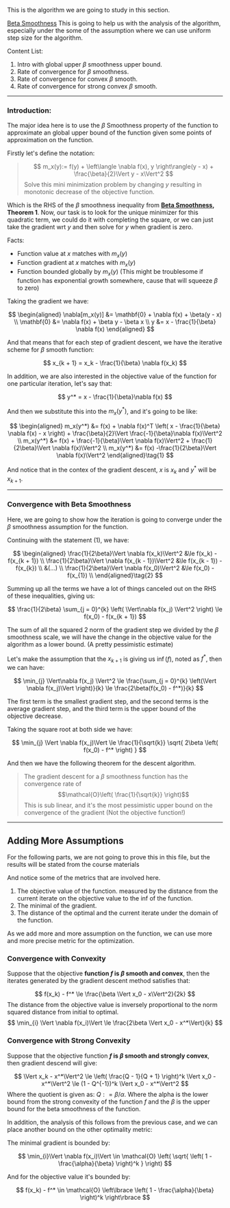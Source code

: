 This is the algorithm we are going to study in this section.

[Beta Smoothness](../Basic%20Convexity/Beta%20Smoothness.md)
This is going to help us with the analysis of the algorithm, especially under the some of the assumption where we can use uniform step size for the algorithm. 

Content List: 
1. Intro with global upper $\beta$ smoothness upper bound.
2. Rate of convergence for $\beta$ smoothness.
3. Rate of convergence for convex $\beta$ smooth.
4. Rate of convergence for strong convex $\beta$ smooth.

---
### **Introduction:** 
The major idea here is to use the $\beta$ Smoothness property of the function to approximate an global upper bound of the function given some points of approximation on the function. 

Firstly let's define the notation: 

> $$
> m_x(y):=
> f(y) + \left\langle
> \nabla f(x), y
> \right\rangle(y - x) + 
> \frac{\beta}{2}\Vert y - x\Vert^2
> $$
> Solve this mini minimization problem by changing $y$ resulting in monotonic decrease of the objective function. 

Which is the RHS of the $\beta$ smoothness inequality from **[Beta Smoothness](../Basic%20Convexity/Beta%20Smoothness.md), Theorem 1**. Now, our task is to look for the unique minimizer for this quadratic term, we could do it with completing the square, or we can just take the gradient wrt $y$ and then solve for $y$ when gradient is zero. 

Facts: 
* Function value at $x$ matches with $m_x(y)$
* Function gradient at $x$ matches with $m_x(y)$
* Function bounded globally by $m_x(y)$ (This might be troublesome if function has exponential growth somewhere, cause that will squeeze $\beta$ to zero)

Taking the gradient we have: 

$$
\begin{aligned}
    \nabla[m_x(y)] &= \mathbf{0} + \nabla f(x) + \beta(y - x)
    \\
    \mathbf{0} &= \nabla f(x) + \beta y - \beta x
    \\ 
    y &= x - \frac{1}{\beta} \nabla f(x)
\end{aligned}
$$

And that means that for each step of gradient descent, we have the iterative scheme for $\beta$ smooth function: 

$$
x_{k + 1} = x_k - \frac{1}{\beta} \nabla f(x_k)
$$

In addition, we are also interested in the objective value of the function for one particular iteration, let's say that: 

$$
y^* = x - \frac{1}{\beta}\nabla f(x)
$$ 

And then we substitute this into the $m_x(y^*)$, and it's going to be like: 

$$
\begin{aligned}
m_x(y^*) &= f(x) + \nabla f(x)^T \left(
x - \frac{1}{\beta} \nabla f(x) - x 
\right) + \frac{\beta}{2}\Vert \frac{-1}{\beta}\nabla f(x)\Vert^2
\\
m_x(y^*) &= f(x) + \frac{-1}{\beta}\Vert \nabla f(x)\Vert^2 + \frac{1}{2\beta}\Vert \nabla f(x)\Vert^2
\\
m_x(y^*) &= f(x) -\frac{1}{2\beta}\Vert \nabla f(x)\Vert^2
\end{aligned}\tag{1}
$$

And notice that in the contex of the gradient descent, $x$ is $x_{k}$ and $y^*$ will be $x_{k + 1}$. 

---
### **Convergence with Beta Smoothness**

Here, we are going to show how the iteration is going to  converge under the $\beta$ smoothness assumption for the function. 

Continuing with the statement $(1)$, we have: 

$$
\begin{aligned}
    \frac{1}{2\beta}\Vert \nabla f(x_k)\Vert^2
    &\le f(x_k) - f(x_{k + 1})
    \\
    \frac{1}{2\beta}\Vert \nabla f(x_{k - 1})\Vert^2
    &\le f(x_{k - 1}) - f(x_{k})
    \\
    &(...)
    \\
    \frac{1}{2\beta}\Vert \nabla f(x_0)\Vert^2
    &\le f(x_0) - f(x_{1})
    \\
\end{aligned}\tag{2}
$$

Summing up all the terms we have a lot of things canceled out on the RHS of these inequalities, giving us: 

$$
\frac{1}{2\beta} \sum_{j = 0}^{k} \left(
    \Vert\nabla f(x_j) \Vert^2  \right)
    \le f(x_0) - f(x_{k + 1})
$$

The sum of all the squared 2 norm of the gradient step we divided by the $\beta$ smoothness scale, we will have the change in the objective value for the algorithm as a lower bound. (A pretty pessimistic estimate)

Let's make the assumption that the $x_{k + 1}$ is giving us $\inf(f)$, noted as $f^*$, then we can have: 

$$
\min_{j} \Vert\nabla f(x_j) \Vert^2 
\le
\frac{\sum_{j = 0}^{k} \left(\Vert \nabla f(x_j)\Vert  \right)}{k}
\le
\frac{2\beta(f(x_0) - f^*)}{k}
$$

The first term is the smallest gradient step, and the second terms is the average gradient step, and the third term is the upper bound of the objective decrease. 

Taking the square root at both side we have: 

$$
\min_{j} \Vert \nabla f(x_j)\Vert \le 
\frac{1}{\sqrt{k}} \sqrt{
    2\beta \left(
        f(x_0) - f^*
    \right)
}
$$

And then we have the following theorem for the descent algorithm.

> The gradient descent for a $\beta$ smoothness function has the convergence rate of $$\mathcal{O}\left(
> \frac{1}{\sqrt{k}}
> \right)$$
> This is sub linear, and it's the most pessimistic upper bound on the convergence of the gradient (Not the objective function!)

---

## Adding More Assumptions
For the following parts, we are not going to prove this in this file, but the results will be stated from the course materials 

And notice some of the metrics that are involved here. 
1. The objective value of the function. measured by the distance from the current iterate on the objective value to the inf of the function. 
2. The minimal of the gradient. 
3. The distance of the optimal and the current iterate under the domain of the function. 

As we add more and more assumption on the function, we can use more and more precise metric for the optimization. 

### Convergence with Convexity
Suppose that the objective **function $f$ is $\beta$ smooth and convex**, then the iterates generated by the gradient descent method satisfies that: 

$$
f(x_k) - f^* \le \frac{\beta \Vert x_0 - x\Vert^2}{2k}
$$
The distance from the objective value is inversely proportional to the norm squared distance from initial to optimal. 
$$
\min_{i} \Vert  \nabla f(x_i)\Vert \le \frac{2\beta \Vert x_0 - x^*\Vert}{k}
$$

### Convergence with Strong Convexity
Suppose that the objective function **$f$ is $\beta$ smooth and strongly convex**, then gradient descend will give: 

$$
\Vert x_k - x^*\Vert^2 \le 
\left(
\frac{Q - 1}{Q + 1}
\right)^k \Vert x_0 - x^*\Vert^2
\le 
(1 - Q^{-1})^k \Vert x_0 - x^*\Vert^2
$$
Where the quotient is given as: $Q: = \beta/\alpha$. Where the alpha is the lower bound from the strong convexity of the function $f$ and the $\beta$ is the upper bound for the beta smoothness of the function. 

In addition, the analysis of this follows from the previous case, and we can place another bound on the other optimality metric: 

The minimal gradient is bounded by: 

$$
\min_{i}\Vert \nabla f(x_i)\Vert \in
\mathcal{O}
\left(
\sqrt{
    \left(
        1 - \frac{\alpha}{\beta}
    \right)^k
}
\right)
$$

And for the objective value it's bounded by: 

$$
f(x_k) - f^*
\in
\mathcal{O}
\left\lbrace
    \left(
        1 - \frac{\alpha}{\beta}
    \right)^k
\right\rbrace
$$
